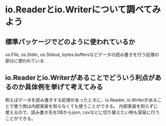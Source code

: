# io.Readerとio.Writerについて調べてみよう

## 標準パッケージでどのように使われているか
os.File, os.Stdin, os.Stdout, bytes.buffersなどデータの読み書きを行う処理の部分に使われている

## io.Readerとio.Writerがあることでどういう利点があるのか具体例を挙げて考えてみる
例えばデータを読み書きする処理があったときに、io.Reader, io.Writerがあることで使う側は内部実装を知らなくても使うことができる。
内部実装を知らずに使えるので、読み書き先をDBからjson, csvなどに切り替えたい時も容易に行うことができる。
